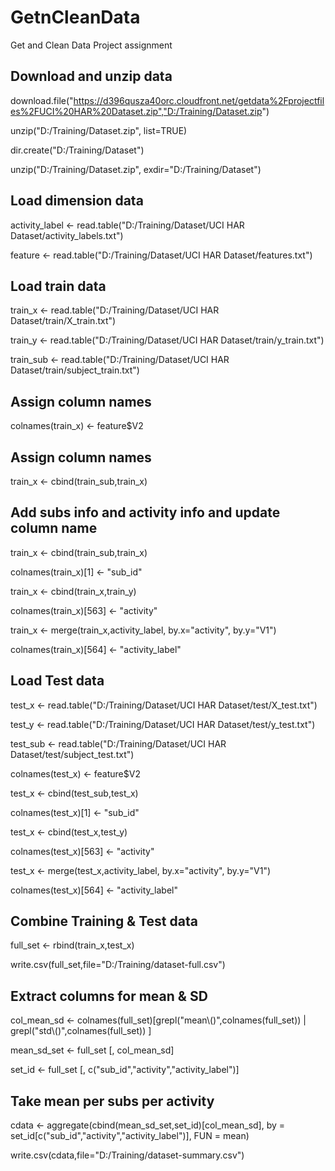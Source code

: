 # GetnCleanData
Get and Clean Data Project assignment



## Download and unzip data
download.file("https://d396qusza40orc.cloudfront.net/getdata%2Fprojectfiles%2FUCI%20HAR%20Dataset.zip","D:/Training/Dataset.zip")

unzip("D:/Training/Dataset.zip", list=TRUE)

dir.create("D:/Training/Dataset")

unzip("D:/Training/Dataset.zip", exdir="D:/Training/Dataset")

## Load dimension data
activity_label <- read.table("D:/Training/Dataset/UCI HAR Dataset/activity_labels.txt")

feature <- read.table("D:/Training/Dataset/UCI HAR Dataset/features.txt")

## Load train data
train_x <- read.table("D:/Training/Dataset/UCI HAR Dataset/train/X_train.txt")

train_y <- read.table("D:/Training/Dataset/UCI HAR Dataset/train/y_train.txt")

train_sub <- read.table("D:/Training/Dataset/UCI HAR Dataset/train/subject_train.txt")

## Assign column names
colnames(train_x) <- feature$V2

## Assign column names
train_x <- cbind(train_sub,train_x)

## Add subs info and activity info and update column name
train_x <- cbind(train_sub,train_x)

colnames(train_x)[1] <- "sub_id"

train_x <- cbind(train_x,train_y)

colnames(train_x)[563] <- "activity"

train_x <- merge(train_x,activity_label, by.x="activity", by.y="V1")

colnames(train_x)[564] <- "activity_label"


## Load Test data
test_x <- read.table("D:/Training/Dataset/UCI HAR Dataset/test/X_test.txt")

test_y <- read.table("D:/Training/Dataset/UCI HAR Dataset/test/y_test.txt")

test_sub <- read.table("D:/Training/Dataset/UCI HAR Dataset/test/subject_test.txt")

colnames(test_x) <- feature$V2

test_x <- cbind(test_sub,test_x)

colnames(test_x)[1] <- "sub_id"

test_x <- cbind(test_x,test_y)

colnames(test_x)[563] <- "activity"

test_x <- merge(test_x,activity_label, by.x="activity", by.y="V1")

colnames(test_x)[564] <- "activity_label"

## Combine Training & Test data
full_set <- rbind(train_x,test_x)

write.csv(full_set,file="D:/Training/dataset-full.csv")


## Extract columns for mean & SD
col_mean_sd <-  colnames(full_set)[grepl("mean\\()",colnames(full_set)) | grepl("std\\()",colnames(full_set)) ]

mean_sd_set <- full_set [, col_mean_sd] 

set_id <- full_set [, c("sub_id","activity","activity_label")]

## Take mean per subs per activity

cdata <- aggregate(cbind(mean_sd_set,set_id)[col_mean_sd], by = set_id[c("sub_id","activity","activity_label")], FUN = mean)

write.csv(cdata,file="D:/Training/dataset-summary.csv")

